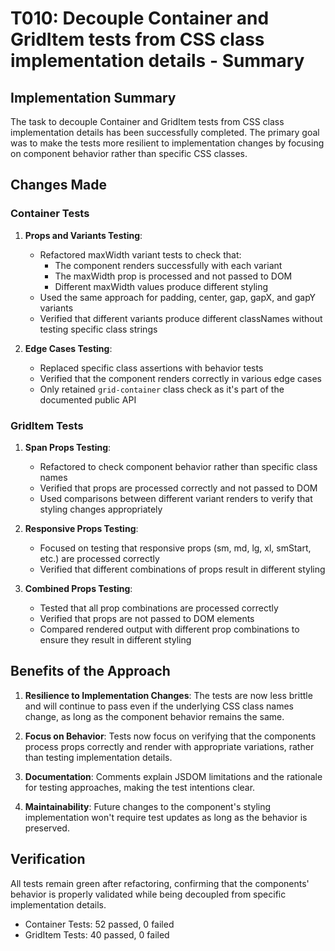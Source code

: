 # T010: Decouple Container and GridItem tests from CSS class implementation details - Summary

## Implementation Summary

The task to decouple Container and GridItem tests from CSS class implementation details has been successfully completed. The primary goal was to make the tests more resilient to implementation changes by focusing on component behavior rather than specific CSS classes.

## Changes Made

### Container Tests

1. **Props and Variants Testing**:
   - Refactored maxWidth variant tests to check that:
     - The component renders successfully with each variant
     - The maxWidth prop is processed and not passed to DOM
     - Different maxWidth values produce different styling
   - Used the same approach for padding, center, gap, gapX, and gapY variants
   - Verified that different variants produce different classNames without testing specific class strings

2. **Edge Cases Testing**:
   - Replaced specific class assertions with behavior tests
   - Verified that the component renders correctly in various edge cases
   - Only retained `grid-container` class check as it's part of the documented public API

### GridItem Tests

1. **Span Props Testing**:
   - Refactored to check component behavior rather than specific class names
   - Verified that props are processed correctly and not passed to DOM
   - Used comparisons between different variant renders to verify that styling changes appropriately

2. **Responsive Props Testing**:
   - Focused on testing that responsive props (sm, md, lg, xl, smStart, etc.) are processed correctly
   - Verified that different combinations of props result in different styling

3. **Combined Props Testing**:
   - Tested that all prop combinations are processed correctly
   - Verified that props are not passed to DOM elements
   - Compared rendered output with different prop combinations to ensure they result in different styling

## Benefits of the Approach

1. **Resilience to Implementation Changes**: The tests are now less brittle and will continue to pass even if the underlying CSS class names change, as long as the component behavior remains the same.

2. **Focus on Behavior**: Tests now focus on verifying that the components process props correctly and render with appropriate variations, rather than testing implementation details.

3. **Documentation**: Comments explain JSDOM limitations and the rationale for testing approaches, making the test intentions clear.

4. **Maintainability**: Future changes to the component's styling implementation won't require test updates as long as the behavior is preserved.

## Verification

All tests remain green after refactoring, confirming that the components' behavior is properly validated while being decoupled from specific implementation details.

- Container Tests: 52 passed, 0 failed
- GridItem Tests: 40 passed, 0 failed
